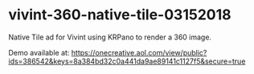 # vivint-360-native-tile-03152018
Native Tile ad for Vivint using KRPano to render a 360 image.

Demo available at: https://onecreative.aol.com/view/public?ids=386542&keys=8a384bd32c0a441da9ae89141c1127f5&secure=true
